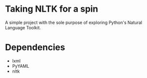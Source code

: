 # Taking NLTK for a spin

A simple project with the sole purpose of exploring Python's Natural Language Toolkit.

# Dependencies

* lxml
* PyYAML
* nltk
